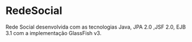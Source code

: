 # RedeSocial
Rede Social desenvolvida com as tecnologias Java, JPA 2.0 ,JSF 2.0, EJB 3.1 com a implementação  GlassFish v3.
